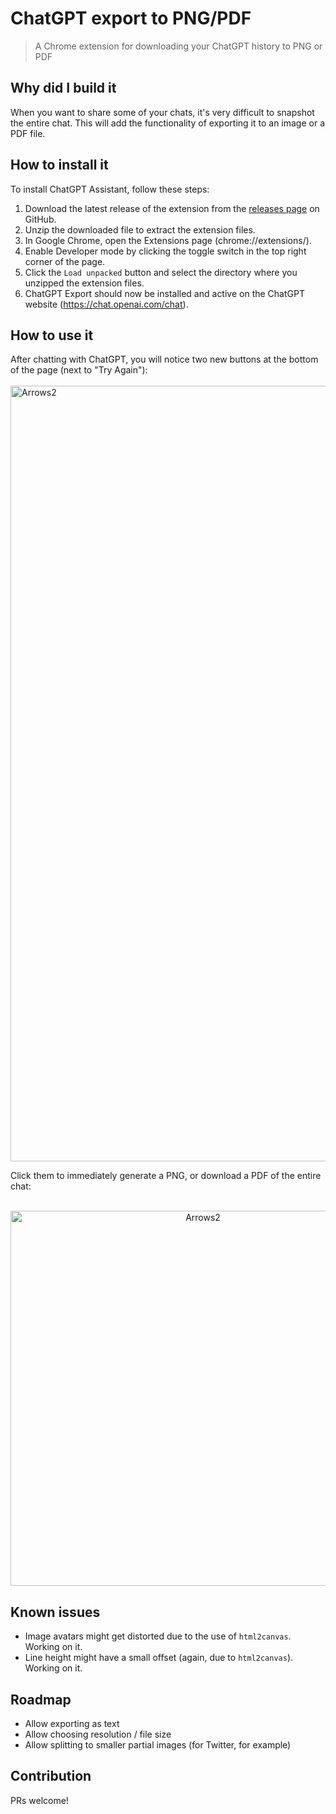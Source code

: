 # ChatGPT export to PNG/PDF
> A Chrome extension for downloading your ChatGPT history to PNG or PDF

## Why did I build it
When you want to share some of your chats, it's very difficult to snapshot the entire chat. This will add the functionality of exporting it to an image or a PDF file.

## How to install it

To install ChatGPT Assistant, follow these steps:

1. Download the latest release of the extension from the [releases page](https://github.com/pdparchitect/chatgpt-pdf/releases) on GitHub.
2. Unzip the downloaded file to extract the extension files.
3. In Google Chrome, open the Extensions page (chrome://extensions/).
4. Enable Developer mode by clicking the toggle switch in the top right corner of the page.
5. Click the `Load unpacked` button and select the directory where you unzipped the extension files.
6. ChatGPT Export should now be installed and active on the ChatGPT website (https://chat.openai.com/chat).

## How to use it

After chatting with ChatGPT, you will notice two new buttons at the bottom of the page (next to "Try Again"):
<br/><br/>
<img width="1241" alt="Arrows2" src="https://user-images.githubusercontent.com/7003853/205508245-27048459-6c7a-48cb-8f43-b8196fb9401b.png">

Click them to immediately generate a PNG, or download a PDF of the entire chat:
<br/><br/>
<center><img height="600" alt="Arrows2" src="https://user-images.githubusercontent.com/7003853/205508289-fb56f028-021e-4ca5-8dc4-a65626888760.png"></center>

## Known issues
* Image avatars might get distorted due to the use of `html2canvas`. Working on it.
* Line height might have a small offset (again, due to `html2canvas`). Working on it.

## Roadmap
* Allow exporting as text
* Allow choosing resolution / file size
* Allow splitting to smaller partial images (for Twitter, for example)

## Contribution
PRs welcome!
